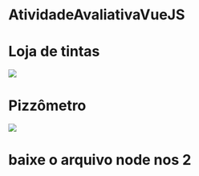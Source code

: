 # AtividadeAvaliativaVueJS

# Loja de tintas

<img src="https://github.com/MarcoTDS/AtividadeAvaliativaVueJS/issues/2#issue-1384721598">

# Pizzômetro

<img src="pizzometro.png">

# baixe o arquivo node nos 2
